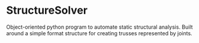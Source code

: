 # StructureSolver
Object-oriented python program to automate static structural analysis. Built around a simple format structure for creating trusses represented by joints.
